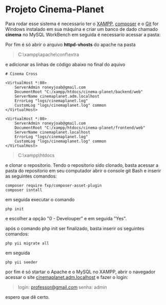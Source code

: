 # Projeto Cinema-Planet

Para rodar esse sistema é necessario ter o [XAMPP](https://www.apachefriends.org/xampp-files/7.3.6/xampp-windows-x64-7.3.6-1-VC15-installer.exe), [composer](https://getcomposer.org/Composer-Setup.exe) e o [Git](https://git-scm.com/download/win) for Windows instalado em sua máquina e criar um banco de dado chamado **cinema** no MySQL WorkBench em seguida é necessario acessar a pasta:

Por fim é só abrir o arquivo **httpd-vhosts** do apache na pasta

>C:\xampp\apache\conf\extra

e adicionar as linhas de código abaixo no final do aquivo

```
# Cinema Cross

<VirtualHost *:80>
	ServerAdmin roneyjoab@gmail.com
    DocumentRoot "C:/xampp/htdocs/cinema-planet/backend/web"
    ServerName cinemaplanet.adm.localhost
    ErrorLog "logs/cinemaplanet.log"
    CustomLog "logs/cinemaplanet.log" common
</VirtualHost>

<VirtualHost *:80>
	ServerAdmin roneyjoab@gmail.com
    DocumentRoot "C:/xampp/htdocs/cinema-planet/frontend/web"
    ServerName cinemaplanet.localhost
    ErrorLog "logs/cinemaplanet.log"
    CustomLog "logs/cinemaplanet.log" common
</VirtualHost>
```

>C:\xampp\htdocs

e clonar o repositorio. Tendo o repositorio sido clonado, basta acessar a pasta do 
repositorio em seu computador abrir o console git Bash e inserir as seguintes comandos:


```
composer require fxp/composer-asset-plugin
composer isntall
```

em seguida executar o comando

```
php init
```

e escolher a opção "0 - Develouper" e em seguida "Yes".

após o comando php init ser finalizado, basta inserir os seguintes comandos:

```
php yii migrate all

```

em seguida 

```
php yii seeder
```
por fim é só startar o Apache e o MySQL no XAMPP, abrir o navegador acessar o site [cinemaplanet.adm.localhost](cinemaplanet.adm.localhost)
e fazer o login:

> login: professor@gmail.com
> senha: admin


espero que dê certo.
